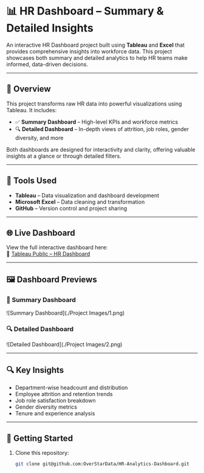 # 📊 HR Dashboard – Summary & Detailed Insights

An interactive HR Dashboard project built using **Tableau** and **Excel** that provides comprehensive insights into workforce data. This project showcases both summary and detailed analytics to help HR teams make informed, data-driven decisions.

---

## 📌 Overview

This project transforms raw HR data into powerful visualizations using Tableau. It includes:

- ✅ **Summary Dashboard** – High-level KPIs and workforce metrics  
- 🔍 **Detailed Dashboard** – In-depth views of attrition, job roles, gender diversity, and more

Both dashboards are designed for interactivity and clarity, offering valuable insights at a glance or through detailed filters.

---

## 🧰 Tools Used

- **Tableau** – Data visualization and dashboard development  
- **Microsoft Excel** – Data cleaning and transformation  
- **GitHub** – Version control and project sharing  

---

## 🌐 Live Dashboard

View the full interactive dashboard here:  
🔗 [Tableau Public – HR Dashboard]([https://public.tableau.com/app/profile/your-username/viz/HRDashboardProject/Overview](https://public.tableau.com/views/FinalHRProject_17500909538910/HRSummery?:language=en-US&:sid=&:redirect=auth&:display_count=n&:origin=viz_share_link))

---

## 🖼️ Dashboard Previews

### 📌 Summary Dashboard  
![Summary Dashboard](./Project Images/1.png)

### 🔍 Detailed Dashboard  
![Detailed Dashboard](./Project Images/2.png)

---

## 🔍 Key Insights

- Department-wise headcount and distribution  
- Employee attrition and retention trends  
- Job role satisfaction breakdown  
- Gender diversity metrics  
- Tenure and experience analysis  

---

## 🚀 Getting Started

1. Clone this repository:
   ```bash
   git clone git@github.com:OverStarData/HR-Analytics-Dashboard.git

